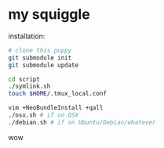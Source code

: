 my squiggle
===========

installation:

```bash
# clone this puppy
git submodule init
git submodule update

cd script
./symlink.sh
touch $HOME/.tmux_local.conf

vim +NeoBundleInstall +qall
./osx.sh # if on OSX
./debian.sh # if on Ubuntu/Debian/whatever
```

wow
